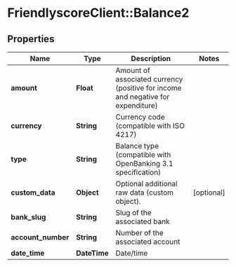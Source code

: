 # FriendlyscoreClient::Balance2

## Properties
Name | Type | Description | Notes
------------ | ------------- | ------------- | -------------
**amount** | **Float** | Amount of associated currency (positive for income and negative for expenditure) | 
**currency** | **String** | Currency code (compatible with ISO 4217) | 
**type** | **String** | Balance type (compatible with OpenBanking 3.1 specification) | 
**custom_data** | **Object** | Optional additional raw data (custom object). | [optional] 
**bank_slug** | **String** | Slug of the associated bank | 
**account_number** | **String** | Number of the associated account | 
**date_time** | **DateTime** | Date/time | 


